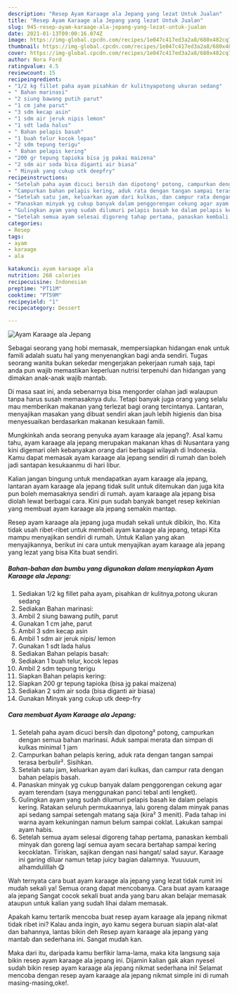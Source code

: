 ```yaml
---
description: "Resep Ayam Karaage ala Jepang yang lezat Untuk Jualan"
title: "Resep Ayam Karaage ala Jepang yang lezat Untuk Jualan"
slug: 945-resep-ayam-karaage-ala-jepang-yang-lezat-untuk-jualan
date: 2021-01-13T09:00:16.074Z
image: https://img-global.cpcdn.com/recipes/1e047c417ed3a2a8/680x482cq70/ayam-karaage-ala-jepang-foto-resep-utama.jpg
thumbnail: https://img-global.cpcdn.com/recipes/1e047c417ed3a2a8/680x482cq70/ayam-karaage-ala-jepang-foto-resep-utama.jpg
cover: https://img-global.cpcdn.com/recipes/1e047c417ed3a2a8/680x482cq70/ayam-karaage-ala-jepang-foto-resep-utama.jpg
author: Nora Ford
ratingvalue: 4.5
reviewcount: 15
recipeingredient:
- "1/2 kg fillet paha ayam pisahkan dr kulitnyapotong ukuran sedang"
- " Bahan marinasi"
- "2 siung bawang putih parut"
- "1 cm jahe parut"
- "3 sdm kecap asin"
- "1 sdm air jeruk nipis lemon"
- "1 sdt lada halus"
- " Bahan pelapis basah"
- "1 buah telur kocok lepas"
- "2 sdm tepung terigu"
- " Bahan pelapis kering"
- "200 gr tepung tapioka bisa jg pakai maizena"
- "2 sdm air soda bisa diganti air biasa"
- " Minyak yang cukup utk deepfry"
recipeinstructions:
- "Setelah paha ayam dicuci bersih dan dipotong² potong, campurkan dengan semua bahan marinasi. Aduk sampai merata dan simpan di kulkas minimal 1 jam"
- "Campurkan bahan pelapis kering, aduk rata dengan tangan sampai terasa berbulir². Sisihkan."
- "Setelah satu jam, keluarkan ayam dari kulkas, dan campur rata dengan bahan pelapis basah."
- "Panaskan minyak yg cukup banyak dalam penggorengan cekung agar ayam terendam (saya menggunakan panci tebal anti lengket)."
- "Gulingkan ayam yang sudah dilumuri pelapis basah ke dalam pelapis kering. Ratakan seluruh permukaannya, lalu goreng dalam minyak panas api sedang sampai setengah matang saja (kira² 3 menit). Pada tahap ini warna ayam kekuningan namun belum sampai coklat. Lakukan sampai ayam habis."
- "Setelah semua ayam selesai digoreng tahap pertama, panaskan kembali minyak dan goreng lagi semua ayam secara bertahap sampai kering kecoklatan. Tiriskan, sajikan dengan nasi hangat/ salad sayur. Karaage ini garing diluar namun tetap juicy bagian dalamnya. Yuuuuum, alhamdulillah 😋"
categories:
- Resep
tags:
- ayam
- karaage
- ala

katakunci: ayam karaage ala 
nutrition: 268 calories
recipecuisine: Indonesian
preptime: "PT11M"
cooktime: "PT59M"
recipeyield: "1"
recipecategory: Dessert

---
```



![Ayam Karaage ala Jepang](https://img-global.cpcdn.com/recipes/1e047c417ed3a2a8/680x482cq70/ayam-karaage-ala-jepang-foto-resep-utama.jpg)

Sebagai seorang yang hobi memasak, mempersiapkan hidangan enak untuk famili adalah suatu hal yang menyenangkan bagi anda sendiri. Tugas seorang  wanita bukan sekedar mengerjakan pekerjaan rumah saja, tapi anda pun wajib memastikan keperluan nutrisi terpenuhi dan hidangan yang dimakan anak-anak wajib mantab.

Di masa  saat ini, anda sebenarnya bisa mengorder olahan jadi walaupun tanpa harus susah memasaknya dulu. Tetapi banyak juga orang yang selalu mau memberikan makanan yang terlezat bagi orang tercintanya. Lantaran, menyajikan masakan yang dibuat sendiri akan jauh lebih higienis dan bisa menyesuaikan berdasarkan makanan kesukaan famili. 



Mungkinkah anda seorang penyuka ayam karaage ala jepang?. Asal kamu tahu, ayam karaage ala jepang merupakan makanan khas di Nusantara yang kini digemari oleh kebanyakan orang dari berbagai wilayah di Indonesia. Kamu dapat memasak ayam karaage ala jepang sendiri di rumah dan boleh jadi santapan kesukaanmu di hari libur.

Kalian jangan bingung untuk mendapatkan ayam karaage ala jepang, lantaran ayam karaage ala jepang tidak sulit untuk ditemukan dan juga kita pun boleh memasaknya sendiri di rumah. ayam karaage ala jepang bisa diolah lewat berbagai cara. Kini pun sudah banyak banget resep kekinian yang membuat ayam karaage ala jepang semakin mantap.

Resep ayam karaage ala jepang juga mudah sekali untuk dibikin, lho. Kita tidak usah ribet-ribet untuk membeli ayam karaage ala jepang, tetapi Kita mampu menyajikan sendiri di rumah. Untuk Kalian yang akan menyajikannya, berikut ini cara untuk menyajikan ayam karaage ala jepang yang lezat yang bisa Kita buat sendiri.

<!--inarticleads1-->

##### Bahan-bahan dan bumbu yang digunakan dalam menyiapkan Ayam Karaage ala Jepang:

1. Sediakan 1/2 kg fillet paha ayam, pisahkan dr kulitnya,potong ukuran sedang
1. Sediakan  Bahan marinasi:
1. Ambil 2 siung bawang putih, parut
1. Gunakan 1 cm jahe, parut
1. Ambil 3 sdm kecap asin
1. Ambil 1 sdm air jeruk nipis/ lemon
1. Gunakan 1 sdt lada halus
1. Sediakan  Bahan pelapis basah:
1. Sediakan 1 buah telur, kocok lepas
1. Ambil 2 sdm tepung terigu
1. Siapkan  Bahan pelapis kering:
1. Siapkan 200 gr tepung tapioka (bisa jg pakai maizena)
1. Sediakan 2 sdm air soda (bisa diganti air biasa)
1. Gunakan  Minyak yang cukup utk deep-fry




<!--inarticleads2-->

##### Cara membuat Ayam Karaage ala Jepang:

1. Setelah paha ayam dicuci bersih dan dipotong² potong, campurkan dengan semua bahan marinasi. Aduk sampai merata dan simpan di kulkas minimal 1 jam
1. Campurkan bahan pelapis kering, aduk rata dengan tangan sampai terasa berbulir². Sisihkan.
1. Setelah satu jam, keluarkan ayam dari kulkas, dan campur rata dengan bahan pelapis basah.
1. Panaskan minyak yg cukup banyak dalam penggorengan cekung agar ayam terendam (saya menggunakan panci tebal anti lengket).
1. Gulingkan ayam yang sudah dilumuri pelapis basah ke dalam pelapis kering. Ratakan seluruh permukaannya, lalu goreng dalam minyak panas api sedang sampai setengah matang saja (kira² 3 menit). Pada tahap ini warna ayam kekuningan namun belum sampai coklat. Lakukan sampai ayam habis.
1. Setelah semua ayam selesai digoreng tahap pertama, panaskan kembali minyak dan goreng lagi semua ayam secara bertahap sampai kering kecoklatan. Tiriskan, sajikan dengan nasi hangat/ salad sayur. Karaage ini garing diluar namun tetap juicy bagian dalamnya. Yuuuuum, alhamdulillah 😋




Wah ternyata cara buat ayam karaage ala jepang yang lezat tidak rumit ini mudah sekali ya! Semua orang dapat mencobanya. Cara buat ayam karaage ala jepang Sangat cocok sekali buat anda yang baru akan belajar memasak ataupun untuk kalian yang sudah lihai dalam memasak.

Apakah kamu tertarik mencoba buat resep ayam karaage ala jepang nikmat tidak ribet ini? Kalau anda ingin, ayo kamu segera buruan siapin alat-alat dan bahannya, lantas bikin deh Resep ayam karaage ala jepang yang mantab dan sederhana ini. Sangat mudah kan. 

Maka dari itu, daripada kamu berfikir lama-lama, maka kita langsung saja bikin resep ayam karaage ala jepang ini. Dijamin kalian gak akan nyesel sudah bikin resep ayam karaage ala jepang nikmat sederhana ini! Selamat mencoba dengan resep ayam karaage ala jepang nikmat simple ini di rumah masing-masing,oke!.

